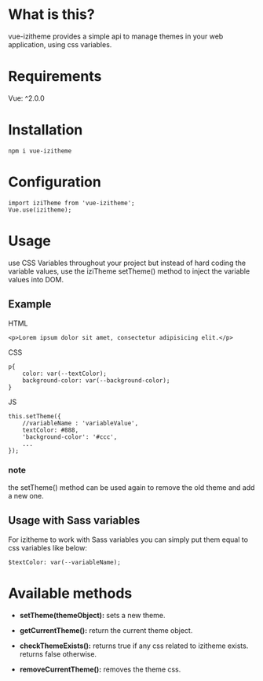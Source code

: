 # What is this?

vue-izitheme provides a simple api to manage themes in your web application, using css variables.

# Requirements
Vue: ^2.0.0


# Installation

```
npm i vue-izitheme
```

# Configuration
```
import iziTheme from 'vue-izitheme';
Vue.use(izitheme);
```

# Usage

use <a>CSS Variables</a> throughout your project but instead of hard coding the variable values, use the iziTheme setTheme() method to inject the variable values into DOM.

## Example

HTML
```
<p>Lorem ipsum dolor sit amet, consectetur adipisicing elit.</p>
```

CSS
```
p{
    color: var(--textColor);
    background-color: var(--background-color);
}
```

JS
```
this.setTheme({
    //variableName : 'variableValue',
    textColor: #888,
    'background-color': '#ccc',
    ...
});
```

### note
the setTheme() method can be used again to remove the old theme and add a new one.

## Usage with Sass variables

For izitheme to work with Sass variables you can simply put them equal to css variables like below:

```
$textColor: var(--variableName);
```
# Available methods

- **setTheme(themeObject):** sets a new theme.

- **getCurrentTheme():** return the current theme object.

- **checkThemeExists():** returns true if any css related to izitheme exists. returns false otherwise.

- **removeCurrentTheme():** removes the theme css.